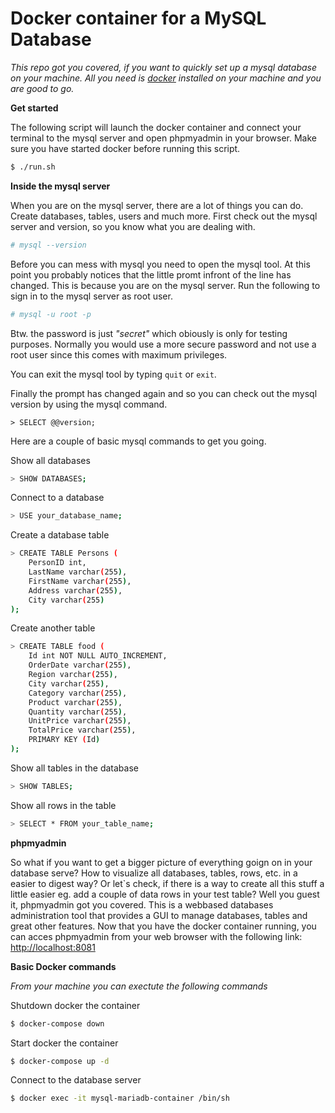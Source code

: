 # Docker container for a MySQL Database

*This repo got you covered, if you want to quickly set up a mysql database on your machine. All you need is [docker](htttp://docker.com) installed on your machine and you are good to go.*

**Get started**

The following script will launch the docker container and connect your terminal to the mysql server and open phpmyadmin in your browser. Make sure you have started docker before running this script.

```bash
$ ./run.sh
```

**Inside the mysql server**

When you are on the mysql server, there are a lot of things you can do. Create databases, tables, users and much more. First check out the mysql server and version, so you know what you are dealing with.

```bash
# mysql --version
```

Before you can mess with mysql you need to open the mysql tool. At this point you probably notices that the little promt infront of the line has changed. This is because you are on the mysql server. Run the following to sign in to the mysql server as root user.

```bash
# mysql -u root -p
```

Btw. the password is just *"secret"* which obiously is only for testing purposes. Normally you would use a more secure password and not use a root user since this comes with maximum privileges.

You can exit the mysql tool by typing `quit` or `exit`.

Finally the prompt has changed again and so you can check out the mysql version by using the mysql command. 

```mysql
> SELECT @@version;
```

Here are a couple of basic mysql commands to get you going.

Show all databases

```bash
> SHOW DATABASES;
```

Connect to a database

```bash
> USE your_database_name;
```

Create a database table

```bash
> CREATE TABLE Persons (
    PersonID int,
    LastName varchar(255),
    FirstName varchar(255),
    Address varchar(255),
    City varchar(255)
);
```

Create another table
```bash
> CREATE TABLE food (
    Id int NOT NULL AUTO_INCREMENT,
    OrderDate varchar(255),
    Region varchar(255),
    City varchar(255),
    Category varchar(255),
    Product varchar(255),
    Quantity varchar(255),
    UnitPrice varchar(255),
    TotalPrice varchar(255),
    PRIMARY KEY (Id)
);
```

Show all tables in the database

```bash
> SHOW TABLES;
```

Show all rows in the table

```bash
> SELECT * FROM your_table_name;
```

**phpmyadmin**

So what if you want to get a bigger picture of everything goign on in your database serve? How to visualize all databases, tables, rows, etc. in a easier to digest way? Or let`s check, if there is a way to create all this stuff a little easier eg. add a couple of data rows in your test table? Well you guest it, phpmyadmin got you covered. This is a webbased databases administration tool that provides a GUI to manage databases, tables and great other features. Now that you have the docker container running, you can acces phpmyadmin from your web browser with the following link:
[http://localhost:8081](http://localhost:8081)

**Basic Docker commands**

*From your machine you can exectute the following commands*

Shutdown docker the container

```bash
$ docker-compose down
```

Start docker the container

```bash
$ docker-compose up -d
```

Connect to the database server

```bash
$ docker exec -it mysql-mariadb-container /bin/sh
```
